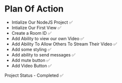 # Plan Of Action

- Intialize Our NodeJS Project  ✅
- Intialize Our First View  ✅
- Create a Room ID  ✅
- Add Ability to view our own Video  ✅
- Add Ability To Allow Others To Stream Their Video  ✅
- Add some styling  ✅
- Add ability to send messages  ✅
- Add mute button  ✅
- Add Video Button  ✅

Project Status - Completed ✅